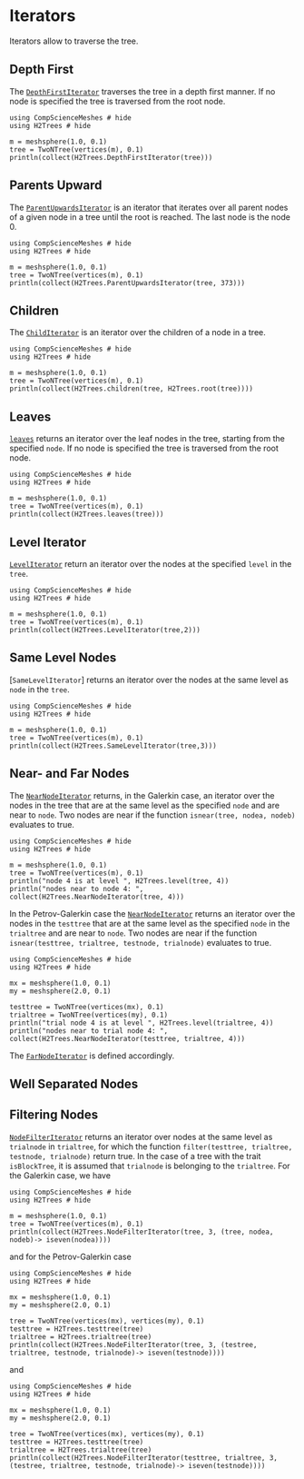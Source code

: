 # Iterators

Iterators allow to traverse the tree.

## Depth First

The [`DepthFirstIterator`](@ref) traverses the tree in a depth first manner. If no node is specified the tree is
traversed from the root node.

```@example depthfirst
using CompScienceMeshes # hide
using H2Trees # hide

m = meshsphere(1.0, 0.1)
tree = TwoNTree(vertices(m), 0.1)
println(collect(H2Trees.DepthFirstIterator(tree)))
```

## Parents Upward

The [`ParentUpwardsIterator`](@ref) is an iterator that iterates over all parent nodes of a given node in
a tree until the root is reached. The last node is the node 0.

```@example parentupwards
using CompScienceMeshes # hide
using H2Trees # hide

m = meshsphere(1.0, 0.1)
tree = TwoNTree(vertices(m), 0.1)
println(collect(H2Trees.ParentUpwardsIterator(tree, 373)))
```

## Children

The [`ChildIterator`](@ref) is an iterator over the children of a node in a tree.

```@example children
using CompScienceMeshes # hide
using H2Trees # hide

m = meshsphere(1.0, 0.1)
tree = TwoNTree(vertices(m), 0.1)
println(collect(H2Trees.children(tree, H2Trees.root(tree))))
```

## Leaves

[`leaves`](@ref) returns an iterator over the leaf nodes in the tree, starting from the specified `node`.
If no node is specified the tree is traversed from the root node.

```@example leaves
using CompScienceMeshes # hide
using H2Trees # hide

m = meshsphere(1.0, 0.1)
tree = TwoNTree(vertices(m), 0.1)
println(collect(H2Trees.leaves(tree)))
```

## Level Iterator

[`LevelIterator`](@ref) return an iterator over the nodes at the specified `level` in the `tree`.

```@example leveliterator
using CompScienceMeshes # hide
using H2Trees # hide

m = meshsphere(1.0, 0.1)
tree = TwoNTree(vertices(m), 0.1)
println(collect(H2Trees.LevelIterator(tree,2)))
```

## Same Level Nodes

[`SameLevelIterator`] returns an iterator over the nodes at the same level as `node` in the `tree`.

```@example sameleveliterator
using CompScienceMeshes # hide
using H2Trees # hide

m = meshsphere(1.0, 0.1)
tree = TwoNTree(vertices(m), 0.1)
println(collect(H2Trees.SameLevelIterator(tree,3)))
```

## Near- and Far Nodes

The [`NearNodeIterator`](@ref) returns, in the Galerkin case, an iterator over the nodes in the tree that are at the same level as the specified
`node` and are near to `node`. Two nodes are near if the function `isnear(tree, nodea, nodeb)` evaluates to true.

```@example galerkinnearnodes
using CompScienceMeshes # hide
using H2Trees # hide

m = meshsphere(1.0, 0.1)
tree = TwoNTree(vertices(m), 0.1)
println("node 4 is at level ", H2Trees.level(tree, 4))
println("nodes near to node 4: ", collect(H2Trees.NearNodeIterator(tree, 4)))
```

In the Petrov-Galerkin case the [`NearNodeIterator`](@ref) returns an iterator over the nodes in the `testtree` that are at the same level as the specified `node` in the `trialtree` and are near to `node`.
Two nodes are near if the function `isnear(testtree, trialtree, testnode, trialnode)` evaluates to true.

```@example galerkinnearnodes
using CompScienceMeshes # hide
using H2Trees # hide

mx = meshsphere(1.0, 0.1)
my = meshsphere(2.0, 0.1)

testtree = TwoNTree(vertices(mx), 0.1)
trialtree = TwoNTree(vertices(my), 0.1)
println("trial node 4 is at level ", H2Trees.level(trialtree, 4))
println("nodes near to trial node 4: ", collect(H2Trees.NearNodeIterator(testtree, trialtree, 4)))
```

The [`FarNodeIterator`](@ref) is defined accordingly.

## Well Separated Nodes

## Filtering Nodes

[`NodeFilterIterator`](@ref) returns an iterator over nodes at the same level as `trialnode` in `trialtree`,
for which the function `filter(testtree, trialtree, testnode, trialnode)` return true.
In the case of a tree with the trait `isBlockTree`, it is assumed that `trialnode` is
belonging to the `trialtree`.
For the Galerkin case, we have

```@example filteringnodes1
using CompScienceMeshes # hide
using H2Trees # hide

m = meshsphere(1.0, 0.1)
tree = TwoNTree(vertices(m), 0.1)
println(collect(H2Trees.NodeFilterIterator(tree, 3, (tree, nodea, nodeb)-> iseven(nodea))))
```

and for the Petrov-Galerkin case

```@example filteringnodes2
using CompScienceMeshes # hide
using H2Trees # hide

mx = meshsphere(1.0, 0.1)
my = meshsphere(2.0, 0.1)

tree = TwoNTree(vertices(mx), vertices(my), 0.1)
testtree = H2Trees.testtree(tree)
trialtree = H2Trees.trialtree(tree)
println(collect(H2Trees.NodeFilterIterator(tree, 3, (testree, trialtree, testnode, trialnode)-> iseven(testnode))))
```

and

```@example filteringnodes3
using CompScienceMeshes # hide
using H2Trees # hide

mx = meshsphere(1.0, 0.1)
my = meshsphere(2.0, 0.1)

tree = TwoNTree(vertices(mx), vertices(my), 0.1)
testtree = H2Trees.testtree(tree)
trialtree = H2Trees.trialtree(tree)
println(collect(H2Trees.NodeFilterIterator(testtree, trialtree, 3, (testree, trialtree, testnode, trialnode)-> iseven(testnode))))
```
